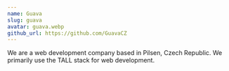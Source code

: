 ```yaml
---
name: Guava
slug: guava
avatar: guava.webp
github_url: https://github.com/GuavaCZ
---
```


We are a web development company based in Pilsen, Czech Republic. We primarily use the TALL stack for web development.
